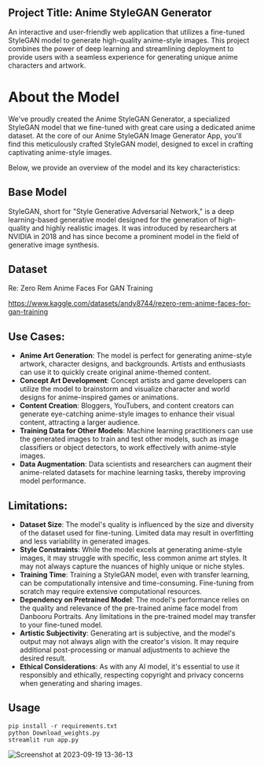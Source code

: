 ## Project Title: Anime StyleGAN Generator

An interactive and user-friendly web application that utilizes a fine-tuned StyleGAN model to generate high-quality anime-style images. This project combines the power of deep learning and streamlining deployment to provide users with a seamless experience for generating unique anime characters and artwork.

# About the Model
We've proudly created the Anime StyleGAN Generator, a specialized StyleGAN model that we fine-tuned with great care using a dedicated anime dataset. At the core of our Anime StyleGAN Image Generator App, you'll find this meticulously crafted StyleGAN model, designed to excel in crafting captivating anime-style images.

 Below, we provide an overview of the model and its key characteristics:

## **Base Model** 
StyleGAN, short for "Style Generative Adversarial Network," is a deep learning-based generative model designed for the generation of high-quality and highly realistic images. It was introduced by researchers at NVIDIA in 2018 and has since become a prominent model in the field of generative image synthesis.
## Dataset 
Re: Zero Rem Anime Faces For GAN Training

https://www.kaggle.com/datasets/andy8744/rezero-rem-anime-faces-for-gan-training

## Use Cases:

- **Anime Art Generation**: The model is perfect for generating anime-style artwork, character designs, and backgrounds. Artists and enthusiasts can use it to quickly create original anime-themed content.
- **Concept Art Development**: Concept artists and game developers can utilize the model to brainstorm and visualize character and world designs for anime-inspired games or animations.
- **Content Creation**: Bloggers, YouTubers, and content creators can generate eye-catching anime-style images to enhance their visual content, attracting a larger audience.
- **Training Data for Other Models**: Machine learning practitioners can use the generated images to train and test other models, such as image classifiers or object detectors, to work effectively with anime-style images.
- **Data Augmentation**: Data scientists and researchers can augment their anime-related datasets for machine learning tasks, thereby improving model performance.

## Limitations:

- **Dataset Size**: The model's quality is influenced by the size and diversity of the dataset used for fine-tuning. Limited data may result in overfitting and less variability in generated images.
- **Style Constraints**: While the model excels at generating anime-style images, it may struggle with specific, less common anime art styles. It may not always capture the nuances of highly unique or niche styles.
- **Training Time**: Training a StyleGAN model, even with transfer learning, can be computationally intensive and time-consuming. Fine-tuning from scratch may require extensive computational resources.
- **Dependency on Pretrained Model**: The model's performance relies on the quality and relevance of the pre-trained anime face model from Danbooru Portraits. Any limitations in the pre-trained model may transfer to your fine-tuned model.
- **Artistic Subjectivity**: Generating art is subjective, and the model's output may not always align with the creator's vision. It may require additional post-processing or manual adjustments to achieve the desired result.
- **Ethical Considerations**: As with any AI model, it's essential to use it responsibly and ethically, respecting copyright and privacy concerns when generating and sharing images.
## Usage

```
pip install -r requirements.txt
python Download_weights.py 
streamlit run app.py
```
![Screenshot at 2023-09-19 13-36-13](https://github.com/Kirouane-Ayoub/Anime-StyleGAN-Generator/assets/99510125/0b181601-d769-4559-b888-8cac4429bc22)
